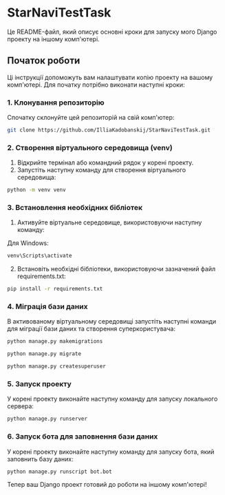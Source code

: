 # StarNaviTestTask

Це README-файл, який описує основні кроки для запуску мого Django проекту на іншому комп'ютері.

## Початок роботи

Ці інструкції допоможуть вам налаштувати копію проекту на вашому комп'ютері. Для початку потрібно виконати наступні кроки:

### 1. Клонування репозиторію

Спочатку склонуйте цей репозиторій на свій комп'ютер:

```bash
git clone https://github.com/IlliaKadobanskij/StarNaviTestTask.git
```

### 2. Створення віртуального середовища (venv)

1) Відкрийте термінал або командний рядок у корені проекту.
2) Запустіть наступну команду для створення віртуального середовища:

```bash
python -m venv venv
```

### 3. Встановлення необхідних бібліотек

1) Активуйте віртуальне середовище, використовуючи наступну команду:

Для Windows:
```bash
venv\Scripts\activate
```
2) Встановіть необхідні бібліотеки, використовуючи зазначений файл requirements.txt:
```bash
pip install -r requirements.txt
```
### 4. Міграція бази даних
В активованому віртуальному середовищі запустіть наступні команди для міграції бази даних та створення суперкористувача:
```bash
python manage.py makemigrations
```
```bash
python manage.py migrate
```
```bash
python manage.py createsuperuser
```
### 5. Запуск проекту
У корені проекту виконайте наступну команду для запуску локального сервера:
```bash
python manage.py runserver
```
### 6. Запуск бота для заповнення бази даних
У корені проекту виконайте наступну команду для запуску бота, який заповнить базу даних:
```bash
python manage.py runscript bot.bot
```
Тепер ваш Django проект готовий до роботи на іншому комп'ютері!
